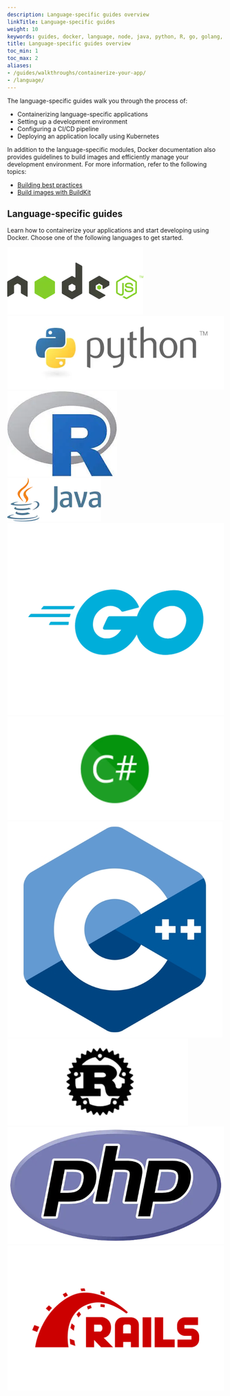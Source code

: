 ```yaml
---
description: Language-specific guides overview
linkTitle: Language-specific guides
weight: 10
keywords: guides, docker, language, node, java, python, R, go, golang, .net, c++
title: Language-specific guides overview
toc_min: 1
toc_max: 2
aliases:
- /guides/walkthroughs/containerize-your-app/
- /language/
---
```


The language-specific guides walk you through the process of:
* Containerizing language-specific applications
* Setting up a development environment
* Configuring a CI/CD pipeline
* Deploying an application locally using Kubernetes

In addition to the language-specific modules, Docker documentation also provides guidelines to build images and efficiently manage your development environment. For more information, refer to the following topics:

* [Building best practices](../../manuals/build/building/best-practices.md)
* [Build images with BuildKit](../../manuals/build/buildkit/index.md#getting-started)

## Language-specific guides

Learn how to containerize your applications and start developing using Docker. Choose one of the following languages to get started.

<div class="grid grid-cols-2 md:grid-cols-3 h-auto gap-4">
    <div class="flex items-center flex-1 shadow p-4">
        <a href="/guides/language/nodejs/"><img class="m-auto rounded" src="/guides/language/images/nodejs.webp" alt="Develop with Node"></a>
    </div>
    <div class="flex items-center flex-1 shadow p-4">
        <a href="/guides/language/python/"><img class="m-auto rounded" src="/guides/language/images/python.webp" alt="Develop with Python"></a>
    </div>
    <div class="flex items-center flex-1 shadow p-4">
        <a href="/guides/language/r/"><img class="m-auto rounded" src="/guides/language/images/r.webp" alt="Develop with R"></a>
    </div>
    <div class="flex items-center flex-1 shadow p-4">
        <a href="/guides/language/java/"><img class="m-auto rounded" src="/guides/language/images/java.webp" alt="Develop with Java"></a>
    </div>
    <div class="flex items-center flex-1 shadow p-4">
        <a href="/guides/language/golang/"><img class="m-auto rounded" src="/guides/language/images/golang.webp" alt="Develop with Go"></a>
    </div>
    <div class="flex items-center flex-1 shadow p-4">
        <a href="/guides/language/dotnet/"><img class="m-auto rounded" src="/guides/language/images/c-sharp.webp" alt="Develop with C#"></a>
    </div>
    <div class="flex items-center flex-1 shadow p-4">
        <a href="/guides/language/cpp/"><img class="m-auto rounded" src="/guides/language/images/cpp.webp" alt="Develop with C++"></a>
    </div>
    <div class="flex items-center flex-1 shadow p-4">
        <a href="/guides/language/rust/"><img class="m-auto rounded" src="/guides/language/images/rust-logo.webp" alt="Develop with Rust"></a>
    </div>
    <div class="flex items-center flex-1 shadow p-4">
        <a href="/guides/language/php/"><img class="m-auto rounded" src="/guides/language/images/php-logo.webp" alt="Develop with PHP"></a>
    </div>
    <div class="flex items-center flex-1 shadow p-4">
        <a href="/guides/language/ruby/"><img class="m-auto rounded" src="/guides/language/images/ruby-on-rails.webp" alt="Develop with Ruby"></a>
    </div>
</div>
